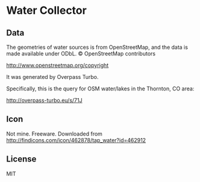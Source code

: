 # Water Collector

## Data

The geometries of water sources is from OpenStreetMap, and the data is made available under ODbL. © OpenStreetMap contributors

http://www.openstreetmap.org/copyright

It was generated by Overpass Turbo.

Specifically, this is the query for OSM water/lakes in the Thornton, CO area:

http://overpass-turbo.eu/s/71J

## Icon

Not mine. Freeware. Downloaded from http://findicons.com/icon/462878/tap_water?id=462912

## License

MIT

